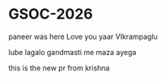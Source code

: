 # GSOC-2026
paneer was here 
Love you yaar VIkrampaglu

lube lagalo gandmasti me maza ayega


this is the new pr from krishna 